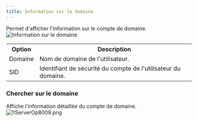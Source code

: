```yaml
---
title: Information sur le domaine
---
```

Permet d'afficher l'information sur le compte de domaine.  
![Information sur le domaine](https://webdevolutions.azureedge.net/docs/fr/server/ServerOp8008.png) 

<table>
	<tr>
		<th>
Option 
		</th>
		<th>
Description 
		</th>
	</tr>
	<tr>
		<td>
Domaine 
		</td>
		<td>
Nom de domaine de l'utilisateur. 
		</td>
	</tr>
	<tr>
		<td>
SID 
		</td>
		<td>
Identifiant de sécurité du compte de l'utilisateur du domaine. 
		</td>
	</tr>
</table>

### Chercher sur le domaine 

Affiche l'information détaillée du compte de domaine.  
![!!ServerOp8009.png](https://webdevolutions.azureedge.net/docs/fr/server/ServerOp8009.png) 

